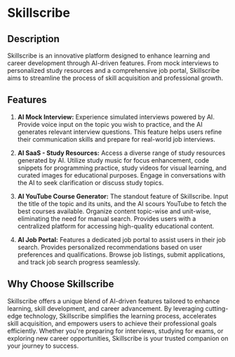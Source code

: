 # Skillscribe

## Description
Skillscribe is an innovative platform designed to enhance learning and career development through AI-driven features. From mock interviews to personalized study resources and a comprehensive job portal, Skillscribe aims to streamline the process of skill acquisition and professional growth.

## Features

1. **AI Mock Interview:**
   Experience simulated interviews powered by AI. Provide voice input on the topic you wish to practice, and the AI generates relevant interview questions. This feature helps users refine their communication skills and prepare for real-world job interviews.

2. **AI SaaS - Study Resources:**
   Access a diverse range of study resources generated by AI. Utilize study music for focus enhancement, code snippets for programming practice, study videos for visual learning, and curated images for educational purposes. Engage in conversations with the AI to seek clarification or discuss study topics.

3. **AI YouTube Course Generator:**
   The standout feature of Skillscribe. Input the title of the topic and its units, and the AI scours YouTube to fetch the best courses available. Organize content topic-wise and unit-wise, eliminating the need for manual search. Provides users with a centralized platform for accessing high-quality educational content.

4. **AI Job Portal:**
   Features a dedicated job portal to assist users in their job search. Provides personalized recommendations based on user preferences and qualifications. Browse job listings, submit applications, and track job search progress seamlessly.

## Why Choose Skillscribe
Skillscribe offers a unique blend of AI-driven features tailored to enhance learning, skill development, and career advancement. By leveraging cutting-edge technology, Skillscribe simplifies the learning process, accelerates skill acquisition, and empowers users to achieve their professional goals efficiently. Whether you're preparing for interviews, studying for exams, or exploring new career opportunities, Skillscribe is your trusted companion on your journey to success.

